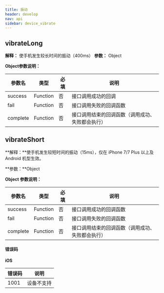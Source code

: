 ```yaml
---
title: 振动
header: develop
nav: api
sidebar: device_vibrate
---
```



## vibrateLong

**解释：** 使手机发生较长时间的振动（400ms）
**参数：** Object

**Object参数说明：**

|参数名 |类型  |必填  |说明|
|---- | ---- | ---- |---- |
|success| Function  |  否  | 接口调用成功的回调|
|fail  |  Function  |  否 |  接口调用失败的回调函数|
|complete  |  Function |   否 |  接口调用结束的回调函数（调用成功、失败都会执行）|

## vibrateShort

**解释：**使手机发生较短时间的振动（15ms），仅在 iPhone 7/7 Plus 以上及 Android 机型生效。

**参数：**Object

**Object 参数说明：**

|参数名 |类型  |必填  |说明|
|---- | ---- | ---- |---- |
|success| Function  |  否  | 接口调用成功的回调函数|
|fail  |  Function  |  否  | 接口调用失败的回调函数|
|complete  |  Function  |  否 |  接口调用结束的回调函数（调用成功、失败都会执行）|

#### 错误码

**iOS**

|错误码|说明|
|--|--|
|1001|设备不支持|